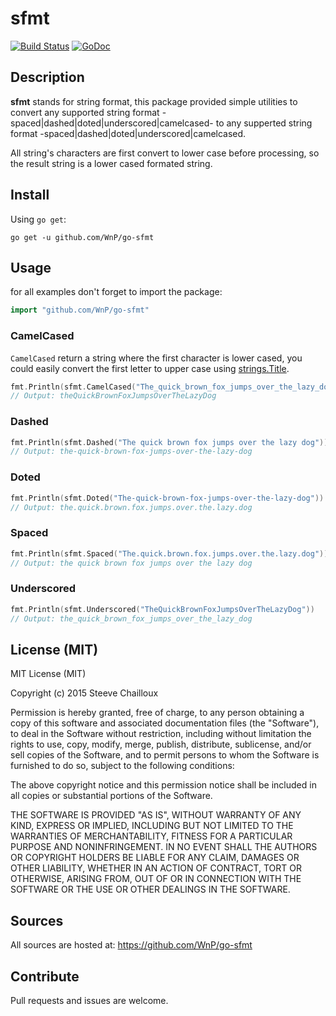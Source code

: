 # sfmt

[![Build Status](https://travis-ci.org/WnP/go-sfmt.svg)](https://travis-ci.org/WnP/go-sfmt)
[![GoDoc](https://godoc.org/github.com/WnP/go-sfmt?status.svg)](https://godoc.org/github.com/WnP/go-sfmt)

## Description

**sfmt** stands for string format, this package provided simple utilities to
convert any supported string format -spaced|dashed|doted|underscored|camelcased- to
any supperted string format -spaced|dashed|doted|underscored|camelcased.

All string's characters are first convert to lower case before processing,
so the result string is a lower cased formated string.

## Install

Using `go get`:

```
go get -u github.com/WnP/go-sfmt
```

## Usage

for all examples don't forget to import the package:

```go
import "github.com/WnP/go-sfmt"
```

### CamelCased

`CamelCased` return a string where the first character is lower cased, you
could easily convert the first letter to upper case using
[strings.Title](https://golang.org/pkg/strings/#Title).

```go
fmt.Println(sfmt.CamelCased("The_quick_brown_fox_jumps_over_the_lazy_dog"))
// Output: theQuickBrownFoxJumpsOverTheLazyDog
```

### Dashed

```go
fmt.Println(sfmt.Dashed("The quick brown fox jumps over the lazy dog"))
// Output: the-quick-brown-fox-jumps-over-the-lazy-dog
```

### Doted

```go
fmt.Println(sfmt.Doted("The-quick-brown-fox-jumps-over-the-lazy-dog"))
// Output: the.quick.brown.fox.jumps.over.the.lazy.dog
```

### Spaced

```go
fmt.Println(sfmt.Spaced("The.quick.brown.fox.jumps.over.the.lazy.dog"))
// Output: the quick brown fox jumps over the lazy dog
```

### Underscored

```go
fmt.Println(sfmt.Underscored("TheQuickBrownFoxJumpsOverTheLazyDog"))
// Output: the_quick_brown_fox_jumps_over_the_lazy_dog
```

## License (MIT)

MIT License (MIT)

Copyright (c) 2015 Steeve Chailloux

Permission is hereby granted, free of charge, to any person obtaining a copy
of this software and associated documentation files (the "Software"), to deal
in the Software without restriction, including without limitation the rights
to use, copy, modify, merge, publish, distribute, sublicense, and/or sell
copies of the Software, and to permit persons to whom the Software is
furnished to do so, subject to the following conditions:

The above copyright notice and this permission notice shall be included in
all copies or substantial portions of the Software.

THE SOFTWARE IS PROVIDED "AS IS", WITHOUT WARRANTY OF ANY KIND, EXPRESS OR
IMPLIED, INCLUDING BUT NOT LIMITED TO THE WARRANTIES OF MERCHANTABILITY,
FITNESS FOR A PARTICULAR PURPOSE AND NONINFRINGEMENT. IN NO EVENT SHALL THE
AUTHORS OR COPYRIGHT HOLDERS BE LIABLE FOR ANY CLAIM, DAMAGES OR OTHER
LIABILITY, WHETHER IN AN ACTION OF CONTRACT, TORT OR OTHERWISE, ARISING FROM,
OUT OF OR IN CONNECTION WITH THE SOFTWARE OR THE USE OR OTHER DEALINGS IN
THE SOFTWARE.

## Sources

All sources are hosted at: https://github.com/WnP/go-sfmt

## Contribute

Pull requests and issues are welcome.
